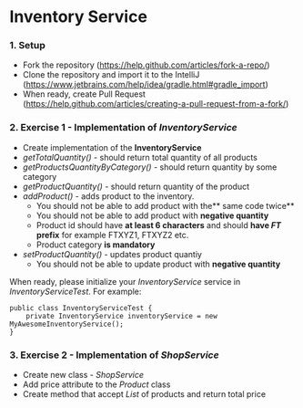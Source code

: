 # Inventory Service

### 1. Setup
* Fork the repository (https://help.github.com/articles/fork-a-repo/)
* Clone the repository and import it to the IntelliJ (https://www.jetbrains.com/help/idea/gradle.html#gradle_import)
* When ready, create Pull Request (https://help.github.com/articles/creating-a-pull-request-from-a-fork/)

### 2. Exercise 1 - Implementation of _InventoryService_

* Create implementation of the __InventoryService__
* _getTotalQuantity()_ - should return total quantity of all products
* _getProductsQuantityByCategory()_ - should return quantity by some category
* _getProductQuantity()_ - should return quantity of the product
* _addProduct()_ - adds product to the inventory.
    * You should not be able to add product with the** same code twice**
	* You should not be able to add product with **negative quantity**
	* Product id should have **at least 6 characters** and should **have _FT_ prefix** for example FTXYZ1, FTXYZ2 etc.
	* Product category **is mandatory**
* _setProductQuantity()_ - updates product quantiy
	* You should not be able to update product with **negative quantity**

When ready, please initialize your _InventoryService_ service in _InventoryServiceTest_. For example:

    public class InventoryServiceTest {
        private InventoryService inventoryService = new MyAwesomeInventoryService();
    }

### 3. Exercise 2 - Implementation of _ShopService_

* Create new class - _ShopService_
* Add price attribute to the _Product_ class
* Create method that accept _List_ of products and return total price